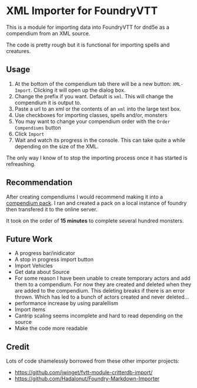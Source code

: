 # XML Importer for FoundryVTT

This is a module for importing data into FoundryVTT for dnd5e as a compendium from an XML source.

The code is pretty rough but it is functional for importing spells and creatures.

## Usage

1. At the bottom of the compendium tab there will be a new button: `XML-Import`. Clicking it will open up the dialog box.
2. Change the prefix if you want. Default is `xml`. This will change the compendium it is output to.
3. Paste a url to an xml or the contents of an `xml` into the large text box.
4. Use checkboxes for importing classes, spells and/or, monsters
5. You may want to change your compendium order with the `Order Compendiums` button
5. Click `Import`
6. Wait and watch its progress in the console. This can take quite a while depending on the size of the XML.

The only way I know of to stop the importing process once it has started is refreashing.

## Recommendation

After creating compendiums I would recommend making it into a [compendium pack](https://foundryvtt.com/article/compendium/). I ran and created a pack on a local instance of foundry then transfered it to the online server.

It took on the order of **15 minutes** to complete several hundred monsters.

## Future Work

* A progress bar/inidicator
* A stop in progress import button
* Import Vehicles
* Get data about Source
* For some reason I have been unable to create temporary actors and add them to a compendium. For now they are created and deleted when they are added to the compendium. This deleting breaks if there is an error thrown. Which has led to a bunch of actors created and never deleted...
* performance increase by using paralellism
* Import items
* Cantrip scaling seems incomplete and hard to read depending on the source
* Make the code more readable

## Credit

Lots of code shamelessly borrowed from these other importer projects:

* https://github.com/jwinget/fvtt-module-critterdb-import/
* https://github.com/HadaIonut/Foundry-Markdown-Importer
